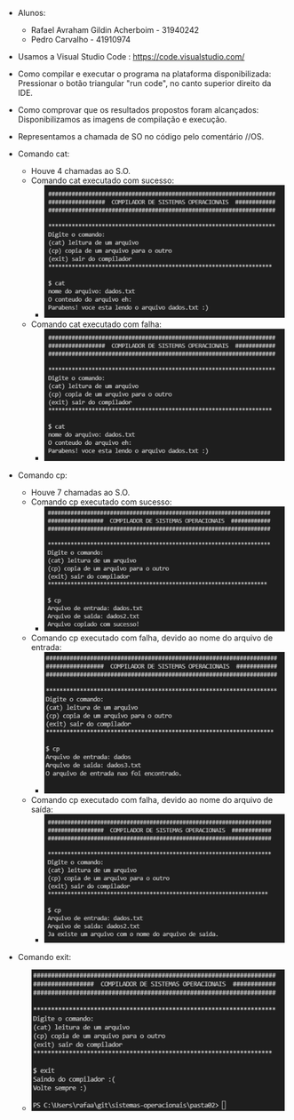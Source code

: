 * Alunos: 
    * Rafael Avraham Gildin Acherboim - 31940242
    * Pedro Carvalho - 41910974

* Usamos a Visual Studio Code : https://code.visualstudio.com/
* Como compilar e executar o programa na plataforma disponibilizada: Pressionar o botão triangular "run code", no canto superior direito da IDE.
* Como comprovar que os resultados propostos foram alcançados: Disponibilizamos as imagens de compilação e execução.
* Representamos a chamada de SO no código pelo comentário //OS. 

* Comando cat:
    * Houve 4 chamadas ao S.O.
    * Comando cat executado com sucesso:
        * ![Alt text](imagens/cat_ok.png?raw=true "Comando cat executado com sucesso:")
    * Comando cat executado com falha:
        * ![Alt text](imagens/cat_ok.png?raw=true "Comando cat executado com falha:")

* Comando cp:
    * Houve 7 chamadas ao S.O.
    * Comando cp executado com sucesso:
        * ![Alt text](imagens/cp_ok.png?raw=true "Comando cp executado com sucesso:")
    * Comando cp executado com falha, devido ao nome do arquivo de entrada:
        * ![Alt text](imagens/cp_entrada_nok.png?raw=true "Comando cp executado com falha, devido ao nome do arquivo de entrada:")
    * Comando cp executado com falha, devido ao nome do arquivo de saída:
        * ![Alt text](imagens/cp_saida_nok.png?raw=true "Comando cp executado com falha, devido ao nome do arquivo de saída:")

* Comando exit:
    * ![Alt text](imagens/exit.png?raw=true "Comando exit:")